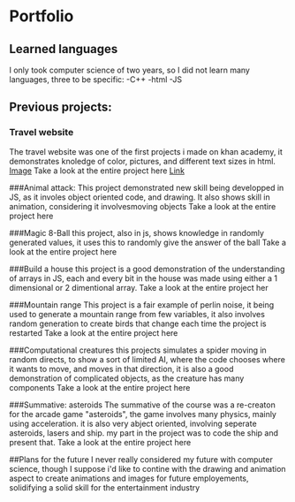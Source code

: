 # Portfolio

## Learned languages
I only took computer science of two years, so I did not learn many languages, three to be specific:
 -C++
-html
-JS

## Previous projects:

### Travel website
The travel website was one of the first projects i made on khan academy, it demonstrates knoledge of color, pictures, and different text sizes in html.
[Image](https://www.khanacademy.org/computer-programming/spin-off-of-project-travel-webpage/5468268353323008/5721036024709120.pn)
Take a look at the entire project here
[Link](https://www.khanacademy.org/computer-programming/spin-off-of-project-travel-webpage/5468268353323008)

###Animal attack:
This project demonstrated new skill being developped in JS, as it involes object oriented code, and drawing. It also shows skill in animation, considering it involvesmoving objects
Take a look at the entire project here 

###Magic 8-Ball
this project, also in js, shows knowledge in randomly generated values, it uses this to randomly give the answer of the ball
Take a look at the entire project here

###Build a house
this project is a good demonstration of the understanding of arrays in JS, each and every bit in the house was made using either a 1 dimensional or 2 dimentional array.
Take a look at the entire project her

###Mountain range
This project is a fair example of perlin noise, it being used to generate a mountain range from few variables, it also involves random generation to create birds that change each time the project is restarted
Take a look at the entire project here

###Computational creatures
this projects simulates a spider moving in random directs, to show a sort of limited AI, where the code chooses where it wants to move, and moves in that direction, it is also a good demonstration of complicated objects, as the creature has many components
Take a look at the entire project here

###Summative: asteroids
The summative of the course was a re-creaton for the arcade game "asteroids", the game involves many physics, mainly using acceleration. it is also very abject oriented, involving seperate asteroids, lasers and ship. my part in the project was to code the ship and present that.
Take a look at the entire project here

##Plans for the future
I never really considered my future with computer science, though I suppose i'd like to contine with the drawing and animation aspect to create animations and images for future employements, solidifying a solid skill for the entertainment industry
